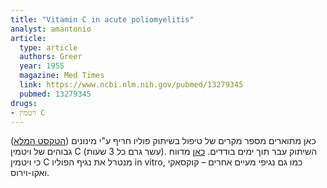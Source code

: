 ```yaml
---
title: "Vitamin C in acute poliomyelitis"
analyst: amantonio
article:
  type: article
  authors: Greer
  year: 1955
  magazine: Med Times
  link: https://www.ncbi.nlm.nih.gov/pubmed/13279345
  pubmed: 13279345
drugs:
- ויטמין C
---
```


([הטקסט המלא](https://www.seanet.com/~alexs/ascorbate/195x/greer-e-medical_times-1955-v83-n11-p1160.htm))
כאן מתוארים מספר מקרים של טיפול בשיתוק פוליו חריף ע"י מינונים גבוהים של ויטמין C (עשר גרם כל 3 שעות). השיתוק עבר תוך ימים בודדים.
[כאן](https://www.ncbi.nlm.nih.gov/pmc/articles/PMC243036) מדווח כי ויטמין C מנטרל את נגיף הפוליו in vitro, כמו גם נגיפי מעיים אחרים – קוקסאקי ואקו-וירוס.
